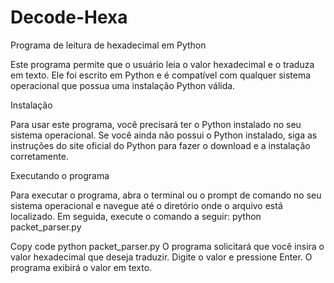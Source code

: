 # Decode-Hexa

Programa de leitura de hexadecimal em Python

Este programa permite que o usuário leia o valor hexadecimal e o traduza em texto. Ele foi escrito em Python e é compatível com qualquer sistema operacional que possua uma instalação Python válida.

Instalação

Para usar este programa, você precisará ter o Python instalado no seu sistema operacional. Se você ainda não possui o Python instalado, siga as instruções do site oficial do Python para fazer o download e a instalação corretamente.

Executando o programa

Para executar o programa, abra o terminal ou o prompt de comando no seu sistema operacional e navegue até o diretório onde o arquivo está localizado. Em seguida, execute o comando a seguir:
python packet_parser.py

Copy code
python packet_parser.py
O programa solicitará que você insira o valor hexadecimal que deseja traduzir. Digite o valor e pressione Enter. O programa exibirá o valor em texto.

